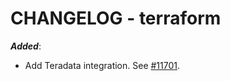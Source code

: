 # CHANGELOG - terraform

***Added***: 

* Add Teradata integration. See [#11701](https://github.com/DataDog/integrations-core/pull/11701).

